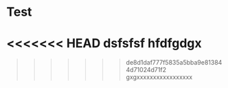 # Test
<<<<<<< HEAD
dsfsfsf
hfdfgdgx
=======
>>>>>>> de8d1daf777f5835a5bba9e813844d71024d71f2
gxgxxxxxxxxxxxxxxxxx